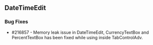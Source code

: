 ## DateTimeEdit

### Bug Fixes

* \#216857 - Memory leak issue in DateTimeEdit, CurrencyTextBox and PercentTextBox has been fixed while using inside TabControlAdv.
